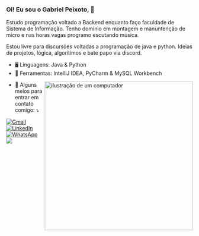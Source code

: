 ### Oi! Eu sou o Gabriel Peixoto, 👋
Estudo programação voltado a Backend enquanto faço faculdade de Sistema de Informação. Tenho domínio em montagem e manuntenção de micro e nas horas vagas programo escutando música.

Estou livre para discursões voltadas a programação de java e python. Ideias de projetos, lógica, algoritimos e bate papo via discord.

- 🖥️ Linguagens: Java & Python 
- 💼 Ferramentas: IntelliJ IDEA, PyCharm & MySQL Workbench
<img src="https://raw.githubusercontent.com/MicaelliMedeiros/micaellimedeiros/master/image/computer-illustration.png" alt="ilustração de um computador" min-width="400px" max-width="400px" width="400px" align="right">

- 💌 Alguns meios para entrar em contato comigo: ⤵️
<p align="left">
  <a href="#" title="Gmail">
  <img src="https://img.shields.io/badge/-Gmail-FF0000?style=flat-square&labelColor=FF0000&logo=gmail&logoColor=white&link=LINK-DO-SEU-GMAIL" alt="Gmail"/></a>
  <a href="#" title="LinkedIn">
  <img src="https://img.shields.io/badge/-Linkedin-0e76a8?style=flat-square&logo=Linkedin&logoColor=white&link=LINK-DO-SEU-LINKEDIN" alt="LinkedIn"/></a>
  <a href="#" title="WhatsApp">
  <img src="https://img.shields.io/badge/-WhatsApp-25d366?style=flat-square&labelColor=25d366&logo=whatsapp&logoColor=white&link=API-DO-SEU-WHATSAPP" alt="WhatsApp"/></a>
<img src="https://img.shields.io/badge/-Discord-7289DA?style=flat-square&labelColor=7289DA&logo=discord&logoColor=white"></p>
 
